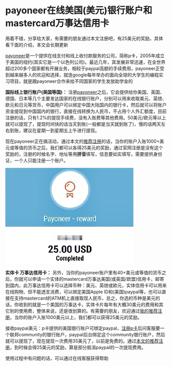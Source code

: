 # payoneer在线美国(美元)银行账户和mastercard万事达信用卡

用着不错，分享给大家，有需要的朋友通过本文注册吧，有25美元的奖励，具体看下面的介绍，本文会长期更新

[payoneer](https://share.payoneer.com/nav/QddYoACaq2TqdDFpCXzEU27pSfRFhu0qyMUsj0VQwYg9NDTRmr5qejSq3pZETJCogMpGAS-cO4AP1INrebZmPw2)是一个提供在线支付和线上收付款服务的公司，简称p卡，2005年成立于美国的纽约(其实它是一个以色列公司)。最近几年，其发展非常迅速，在全世界超过200多个国家都有开展业务，相较于paypal高额的手续费用，payoneer正受到越来越多人的欢迎和选择，就连google每年举办的面向全球的大学生的编程实习项目，就是跟payoneer合作来给不同国家的学生发放助学金的

**国际线上银行账户(美国等国)：** 注册[payoneer](https://share.payoneer.com/nav/QddYoACaq2TqdDFpCXzEU27pSfRFhu0qyMUsj0VQwYg9NDTRmr5qejSq3pZETJCogMpGAS-cO4AP1INrebZmPw2)之后，它会提供给你美国、英国、德国、日本等几个主要发达国家的在线银行账户，分别可以用来收取美元、英镑、欧元和日元等货币，中国用户可以绑定中国大陆国内的银行卡，然后就可以将账户资金提现到中国国内的银行，直接在线转换为人民币，不占用个人外汇额度，目前注册的话，只有1.2%的提现手续费，没有入账费等其他费用。50美元/欧元等以上就可以提现了，提现时间快的话当天到账(一般都是当天就到账了)，慢的话两天左右到账，建议在星期一到星期五上午进行提现。

现在payoneer正在搞活动，通过本文的[推荐注册](https://share.payoneer.com/nav/QddYoACaq2TqdDFpCXzEU27pSfRFhu0qyMUsj0VQwYg9NDTRmr5qejSq3pZETJCogMpGAS-cO4AP1INrebZmPw2)的话，当你的账户入账1000+美元或等值的货币之后，我们都可以各得25美元的奖励，通过官网注册是没有这个奖励的，注册的时候名字、地址等用**拼音**填写，信息要如实填写，需要提供身份证，一个人只能注册一个账户。

![payoneer在线美国银行账户，payoneer万事达信用卡怎么样，payoneer美元mastercard万事达信用卡，自由职业者 美元 收款，联盟美元收款，国外信用卡银行卡，payoneer是什么，payoneer万事达信用卡，payoneer怎么样](https://raw.githubusercontent.com/newcard/newcard.github.io/master/payoneer.jpg "p卡的25美元奖励")

**实体卡 万事达信用卡：** 另外，当你的payoneer账户里有40+美元或等值的货币之后，你就可以申请一个实体的mastercard万事达美国(或英国/欧盟)信用卡，邮寄到国内，此万事达信用卡可以选择币种：美元、英镑或欧元，实体信用卡可以用来在线购物、但不能透支消费，可以绑定美国Apple ID和(美国)paypal等，也可以直接在支持mastercard的ATM机上直接取现人民币，总之，你选的币种是美元的话，你收到的就是一个美国的万事达卡，实体卡片每年有大概30美元的费用和其它别的使用费，整体来说，还是很划算的。有需要的朋友，欢迎通过[我的推荐注册](https://share.payoneer.com/nav/QddYoACaq2TqdDFpCXzEU27pSfRFhu0qyMUsj0VQwYg9NDTRmr5qejSq3pZETJCogMpGAS-cO4AP1INrebZmPw2)，当你的账户入账1000美元以上，我们都可以获得25美元的奖励。

接收paypal美元：p卡提供的美国银行账户可绑定paypal，[注册p卡](https://share.payoneer.com/nav/QddYoACaq2TqdDFpCXzEU27pSfRFhu0qyMUsj0VQwYg9NDTRmr5qejSq3pZETJCogMpGAS-cO4AP1INrebZmPw2)后问客服要一个联邦community的银行账户，paypal后台绑定这个community银行账户，然后就可以提现了，现在提现一次费用35美元了，以前是免费的。通过[本文的推荐注册](https://share.payoneer.com/nav/QddYoACaq2TqdDFpCXzEU27pSfRFhu0qyMUsj0VQwYg9NDTRmr5qejSq3pZETJCogMpGAS-cO4AP1INrebZmPw2)，到时候会得25美元的奖励，算是部分抵消paypal的一次提现费用。

使用过程中有问题的话，可以通过在线客服获得帮助
